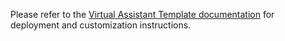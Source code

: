 Please refer to the [Virtual Assistant Template documentation](https://microsoft.github.io/botframework-solutions/virtual-assistant/tutorials/create-assistant/csharp/1-intro/) for deployment and customization instructions.
